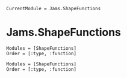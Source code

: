 ```@meta
CurrentModule = Jams.ShapeFunctions
```

# Jams.ShapeFunctions

```@index
Modules = [ShapeFunctions]
Order = [:type, :function]
```

```@autodocs
Modules = [ShapeFunctions]
Order = [:type, :function]
```
